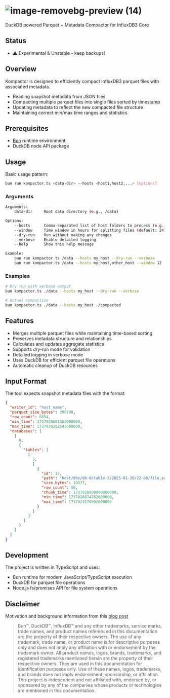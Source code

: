 # ![image-removebg-preview (14)](https://github.com/user-attachments/assets/fd2af745-0ab4-4960-b7df-589189ef8ca1)

DuckDB powered Parquet + Metadata Compactor for InfluxDB3 Core

## Status

- ⚠️ Experimental & Unstable - keep backups!

## Overview

Kompactor is designed to efficiently compact InfluxDB3 parquet files with associated metadata.
- Reading snapshot metadata from JSON files
- Compacting multiple parquet files into single files sorted by timestamp
- Updating metadata to reflect the new compacted file structure
- Maintaining correct min/max time ranges and statistics


## Prerequisites

- [Bun](https://bun.sh/) runtime environment
- DuckDB node API package

## Usage

Basic usage pattern:
```bash
bun run kompactor.ts <data-dir> --hosts <host1,host2,...> [options]
```

### Arguments
```bash
Arguments:
    data-dir     Root data directory (e.g., /data)

Options:
    --hosts      Comma-separated list of host folders to process (e.g., my_host,other_host)
    --window     Time window in hours for splitting files (default: 24)
    --dry-run    Run without making any changes
    --verbose    Enable detailed logging
    --help       Show this help message

Example:
    bun run kompactor.ts /data --hosts my_host --dry-run --verbose
    bun run kompactor.ts /data --hosts my_host,other_host --window 12

```

### Examples
```bash
# Dry run with verbose output
bun kompactor.ts ./data --hosts my_host --dry-run --verbose

# Actual compaction
bun kompactor.ts ./data --hosts my_host ./compacted
```

## Features

- Merges multiple parquet files while maintaining time-based sorting
- Preserves metadata structure and relationships
- Calculates and updates aggregate statistics
- Supports dry-run mode for validation
- Detailed logging in verbose mode
- Uses DuckDB for efficient parquet file operations
- Automatic cleanup of DuckDB resources

## Input Format

The tool expects snapshot metadata files with the format:
```json
{
  "writer_id": "host_name",
  "parquet_size_bytes": 398790,
  "row_count": 6854,
  "min_time": 1737928861362000000,
  "max_time": 1737930192543000000,
  "databases": [
    [
      0,
      {
        "tables": [
          [
            3,
            [
              {
                "id": 14,
                "path": "host/dbs/db-0/table-3/2025-01-26/22-00/file.parquet",
                "size_bytes": 10377,
                "row_count": 50,
                "chunk_time": 1737928800000000000,
                "min_time": 1737928874762000000,
                "max_time": 1737929170992000000
              }
            ]
          ]
        ]
      }
    ]
  ]
}
```

## Development

The project is written in TypeScript and uses:
- Bun runtime for modern JavaScript/TypeScript execution
- DuckDB for parquet file operations
- Node.js fs/promises API for file system operations

## Disclaimer

Motivation and background information from this [blog post](https://www.influxdata.com/blog/influxdb3-open-source-public-alpha-jan-27/?utm_source=linkedin&utm_medium=social&utm_campaign=2025-01-13-InfluxDB-3-Launch)


> Bun™, DuckDB™, InfluxDB™ and any other trademarks, service marks, trade names, and product names referenced in this documentation are the property of their respective owners. The use of any trademark, trade name, or product name is for descriptive purposes only and does not imply any affiliation with or endorsement by the trademark owner. All product names, logos, brands, trademarks, and registered trademarks mentioned herein are the property of their respective owners. They are used in this documentation for identification purposes only. Use of these names, logos, trademarks, and brands does not imply endorsement, sponsorship, or affiliation. This project is independent and not affiliated with, endorsed by, or sponsored by any of the companies whose products or technologies are mentioned in this documentation.

